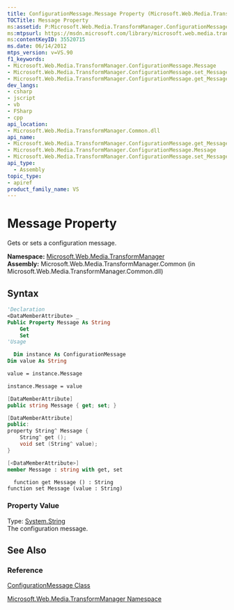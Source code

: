 ```yaml
---
title: ConfigurationMessage.Message Property (Microsoft.Web.Media.TransformManager)
TOCTitle: Message Property
ms:assetid: P:Microsoft.Web.Media.TransformManager.ConfigurationMessage.Message
ms:mtpsurl: https://msdn.microsoft.com/library/microsoft.web.media.transformmanager.configurationmessage.message(v=VS.90)
ms:contentKeyID: 35520715
ms.date: 06/14/2012
mtps_version: v=VS.90
f1_keywords:
- Microsoft.Web.Media.TransformManager.ConfigurationMessage.Message
- Microsoft.Web.Media.TransformManager.ConfigurationMessage.set_Message
- Microsoft.Web.Media.TransformManager.ConfigurationMessage.get_Message
dev_langs:
- csharp
- jscript
- vb
- FSharp
- cpp
api_location:
- Microsoft.Web.Media.TransformManager.Common.dll
api_name:
- Microsoft.Web.Media.TransformManager.ConfigurationMessage.get_Message
- Microsoft.Web.Media.TransformManager.ConfigurationMessage.Message
- Microsoft.Web.Media.TransformManager.ConfigurationMessage.set_Message
api_type:
  - Assembly
topic_type:
- apiref
product_family_name: VS
---
```


# Message Property

Gets or sets a configuration message.

**Namespace:**  [Microsoft.Web.Media.TransformManager](microsoft-web-media-transformmanager-namespace.md)  
**Assembly:**  Microsoft.Web.Media.TransformManager.Common (in Microsoft.Web.Media.TransformManager.Common.dll)

## Syntax

```vb
'Declaration
<DataMemberAttribute> _
Public Property Message As String
    Get
    Set
'Usage

  Dim instance As ConfigurationMessage
Dim value As String

value = instance.Message

instance.Message = value
```

```csharp
[DataMemberAttribute]
public string Message { get; set; }
```

```cpp
[DataMemberAttribute]
public:
property String^ Message {
    String^ get ();
    void set (String^ value);
}
```

``` fsharp
[<DataMemberAttribute>]
member Message : string with get, set
```

```jscript
  function get Message () : String
function set Message (value : String)
```

### Property Value

Type: [System.String](https://msdn.microsoft.com/library/s1wwdcbf)  
The configuration message.  

## See Also

### Reference

[ConfigurationMessage Class](configurationmessage-class-microsoft-web-media-transformmanager.md)

[Microsoft.Web.Media.TransformManager Namespace](microsoft-web-media-transformmanager-namespace.md)
